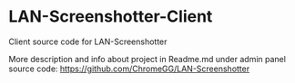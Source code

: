 # LAN-Screenshotter-Client
Client source code for LAN-Screenshotter

More description and info about project in Readme.md under admin panel source code:
https://github.com/ChromeGG/LAN-Screenshotter
